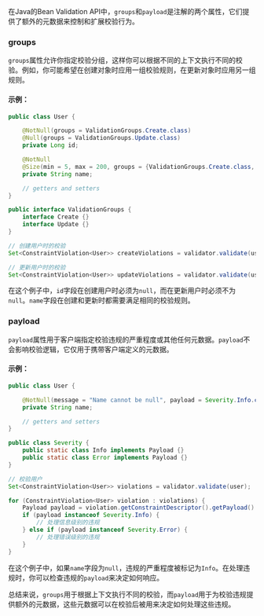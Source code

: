 在Java的Bean Validation API中，`groups`和`payload`是注解的两个属性，它们提供了额外的元数据来控制和扩展校验行为。

### groups

`groups`属性允许你指定校验分组，这样你可以根据不同的上下文执行不同的校验。例如，你可能希望在创建对象时应用一组校验规则，在更新对象时应用另一组规则。

#### 示例：

```java
public class User {

    @NotNull(groups = ValidationGroups.Create.class)
    @Null(groups = ValidationGroups.Update.class)
    private Long id;

    @NotNull
    @Size(min = 5, max = 200, groups = {ValidationGroups.Create.class, ValidationGroups.Update.class})
    private String name;

    // getters and setters
}

public interface ValidationGroups {
    interface Create {}
    interface Update {}
}

// 创建用户时的校验
Set<ConstraintViolation<User>> createViolations = validator.validate(user, ValidationGroups.Create.class);

// 更新用户时的校验
Set<ConstraintViolation<User>> updateViolations = validator.validate(user, ValidationGroups.Update.class);
```

在这个例子中，`id`字段在创建用户时必须为`null`，而在更新用户时必须不为`null`。`name`字段在创建和更新时都需要满足相同的校验规则。

### payload

`payload`属性用于客户端指定校验违规的严重程度或其他任何元数据。`payload`不会影响校验逻辑，它仅用于携带客户端定义的元数据。

#### 示例：

```java
public class User {

    @NotNull(message = "Name cannot be null", payload = Severity.Info.class)
    private String name;

    // getters and setters
}

public class Severity {
    public static class Info implements Payload {}
    public static class Error implements Payload {}
}

// 校验用户
Set<ConstraintViolation<User>> violations = validator.validate(user);

for (ConstraintViolation<User> violation : violations) {
    Payload payload = violation.getConstraintDescriptor().getPayload().iterator().next();
    if (payload instanceof Severity.Info) {
        // 处理信息级别的违规
    } else if (payload instanceof Severity.Error) {
        // 处理错误级别的违规
    }
}
```

在这个例子中，如果`name`字段为`null`，违规的严重程度被标记为`Info`。在处理违规时，你可以检查违规的`payload`来决定如何响应。

总结来说，`groups`用于根据上下文执行不同的校验，而`payload`用于为校验违规提供额外的元数据，这些元数据可以在校验后被用来决定如何处理这些违规。